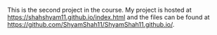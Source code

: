 This is the second project in the course. My project is hosted at https://shahshyam11.github.io/index.html and the files can be found at https://github.com/ShyamShah11/ShyamShah11.github.io/.
